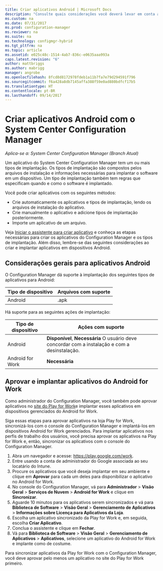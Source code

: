 ```yaml
---
title: Criar aplicativos Android | Microsoft Docs
description: "Consulte quais considerações você deverá levar em conta ao criar e implantar aplicativos para dispositivos Android."
ms.custom: na
ms.date: 07/31/2017
ms.prod: configuration-manager
ms.reviewer: na
ms.suite: na
ms.technology: configmgr-hybrid
ms.tgt_pltfrm: na
ms.topic: article
ms.assetid: e025c48c-1514-4ab7-836c-e0635aaa993a
caps.latest.revision: "6"
author: mattbriggs
ms.author: mabrigg
manager: angrobe
ms.openlocfilehash: 8fcd8d8172978fdeb1a11b7fa7e79d294591f796
ms.sourcegitcommit: f6a428a8db7145affa388f59e0ad880bdfcf17b5
ms.translationtype: HT
ms.contentlocale: pt-BR
ms.lasthandoff: 09/14/2017
---
```

# <a name="create-android-applications-with-system-center-configuration-manager"></a>Criar aplicativos Android com o System Center Configuration Manager

*Aplica-se a: System Center Configuration Manager (Branch Atual)*

Um aplicativo do System Center Configuration Manager tem um ou mais tipos de implantação. Os tipos de implantação são compostos pelos arquivos de instalação e informações necessárias para implantar o software em um dispositivo. Um tipo de implantação também tem regras que especificam quando e como o software é implantado.  

 Você pode criar aplicativos com os seguintes métodos:  

-   Crie automaticamente os aplicativos e tipos de implantação, lendo os arquivos de instalação do aplicativo.  
-   Crie manualmente o aplicativo e adicione tipos de implantação posteriormente.  
-   Importe um aplicativo de um arquivo.  

Veja [Iniciar o assistente para criar aplicativo](../../apps/deploy-use/create-applications.md#start-the-create-application-wizard) e conheça as etapas necessárias para criar os aplicativos do Configuration Manager e os tipos de implantação. Além disso, lembre-se das seguintes considerações ao criar e implantar aplicativos em dispositivos Android.  

## <a name="general-considerations-for-android-apps"></a>Considerações gerais para aplicativos Android

O Configuration Manager dá suporte à implantação dos seguintes tipos de aplicativos para Android:

|Tipo de dispositivo|Arquivos com suporte|
|-|-|
|Android|.apk|

Há suporte para as seguintes ações de implantação:

|Tipo de dispositivo|Ações com suporte|
|-|-|
|Android|**Disponível**, **Necessária** O usuário deve concordar com a instalação e com a desinstalação.|
|Android for Work | **Necessária** |

## <a name="approve-and-deploy-android-for-work-apps"></a>Aprovar e implantar aplicativos do Android for Work
Como administrador do Configuration Manager, você também pode aprovar aplicativos no [site do Play for Work](https://play.google.com/work)e implantar esses aplicativos em dispositivos gerenciados do Android for Work.

Siga essas etapas para aprovar aplicativos na loja Play for Work, sincronizá-los com o console do Configuration Manager e implantá-los em dispositivos Android for Work gerenciados. Para implantar aplicativos nos perfis de trabalho dos usuários, você precisa aprovar os aplicativos na Play for Work e, então, sincronizar os aplicativos com o console do Configuration Manager.

1. Abra um navegador e acesse: https://play.google.com/work.
2. Entre usando a conta de administrador do Google associada ao seu locatário do Intune.
3. Procure os aplicativos que você deseja implantar em seu ambiente e clique em **Aprovar** para cada um deles para disponibilizar o aplicativo no Android for Work.
4. No console do Configuration Manager, vá para **Administrador** > **Visão Geral** > **Serviços de Nuvem** > **Android for Work** e clique em **Sincronizar**.
5. Aguarde 10 minutos para os aplicativos serem sincronizados e vá para **Biblioteca de Software** > **Visão Geral** > **Gerenciamento de Aplicativos** > **Informações sobre Licença para Aplicativos da Loja**.
6. Escolha um aplicativo sincronizado da Play for Work e, em seguida, escolha **Criar Aplicativo**.
7. Conclua o assistente e clique em **Fechar**.
8. Vá para **Biblioteca de Software** > **Visão Geral** > **Gerenciamento de Aplicativos** > **Aplicativos**, selecione um aplicativo do Android for Work e implante como de costume.

Para sincronizar aplicativos da Play for Work com o Configuration Manager, você deve aprovar pelo menos um aplicativo no site do Play for Work primeiro.
